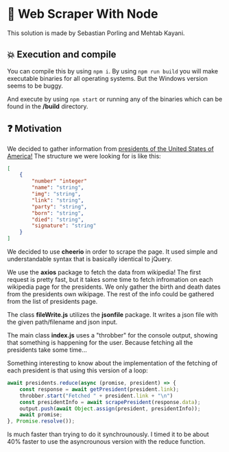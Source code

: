 # :tophat: Web Scraper With Node

This solution is made by Sebastian Porling and Mehtab Kayani.

## :boom: Execution and compile

You can compile this by using `npm i`. By using `npm run build` you will make executable binaries for all operating systems. But the Windows version seems to be buggy.

And execute by using `npm start` or running any of the binaries which can be found in the **/build** directory.

## :question: Motivation

We decided to gather information from [presidents of the United States of America!](https://en.wikipedia.org/wiki/List_of_presidents_of_the_United_States)
The structure we were looking for is like this:

```json
[
    {
        "number" "integer"
        "name": "string",
        "img": "string",
        "link": "string",
        "party": "string",
        "born": "string",
        "died": "string",
        "signature": "string"
    }
]
```

We decided to use **cheerio** in order to scrape the page. It used simple and understandable syntax that is basically identical to jQuery.

We use the **axios** package to fetch the data from wikipedia! The first request is pretty fast, but it takes some time to fetch infromation on each wikipedia page for the presidents. We only gather the birth and death dates from the presidents own wikipage. The rest of the info could be gathered from the list of presidents page.

The class **fileWrite.js** utilizes the **jsonfile** package. It writes a json file with the given path/filename and json input.

The main class **index.js** uses a "throbber" for the console output, showing that something is happening for the user. Because fetching all the presidents take some time...

Something interesting to know about the implementation of the fetching of each president is that using this version of a loop:

```javascript
await presidents.reduce(async (promise, president) => {
    const response = await getPresident(president.link);
    throbber.start("Fetched " + president.link + "\n")
    const presidentInfo = await scrapePresident(response.data);
    output.push(await Object.assign(president, presidentInfo));
    await promise;
}, Promise.resolve());
```

Is much faster than trying to do it synchrounously. I timed it to be about 40% faster to use the asyncrounous version with the reduce function.
